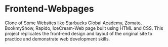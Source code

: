 # Frontend-Webpages
Clone of Some Websites like Starbucks Global Academy, Zomato, BookmyShow, Rapido, IceCream-Web page built using HTML and CSS. This project replicates the front-end design and layout of the original site to practice and demonstrate web development skills.
